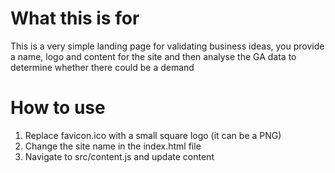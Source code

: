# What this is for

This is a very simple landing page for validating business ideas, you provide a name, logo and content for the site and then analyse the GA data
to determine whether there could be a demand

# How to use

1. Replace favicon.ico with a small square logo (it can be a PNG)
2. Change the site name in the index.html file
3. Navigate to src/content.js and update content
